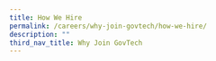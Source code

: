 ```yaml
---
title: How We Hire
permalink: /careers/why-join-govtech/how-we-hire/
description: ""
third_nav_title: Why Join GovTech
---
```


